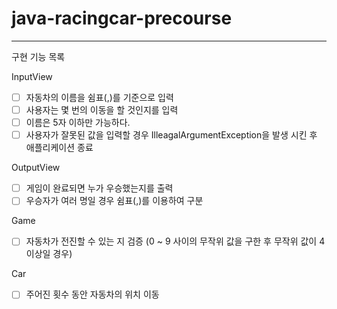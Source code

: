 # java-racingcar-precourse
---

구현 기능 목록

InputView 
- [ ] 자동차의 이름을 쉼표(,)를 기준으로 입력
- [ ] 사용자는 몇 번의 이동을 할 것인지를 입력
- [ ] 이름은 5자 이하만 가능하다.
- [ ] 사용자가 잘못된 값을 입력할 경우 IlleagalArgumentException을 발생 시킨 후 애플리케이션 종료

OutputView
- [ ] 게임이 완료되면 누가 우승했는지를 출력 
- [ ] 우승자가 여러 명일 경우 쉼표(,)를 이용하여 구분

Game
- [ ] 자동차가 전진할 수 있는 지 검증 (0 ~ 9 사이의 무작위 값을 구한 후 무작위 값이 4 이상일 경우)

Car
- [ ] 주어진 횟수 동안 자동차의 위치 이동

